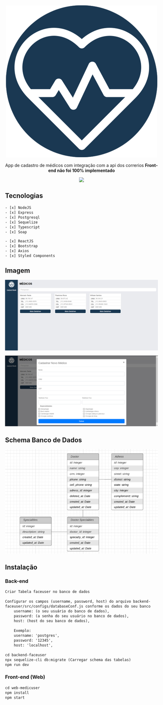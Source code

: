<p align="center">
  <img src="web-medicuser/src/assets/images/icon-medicuser-blue.png"/>
</p>
<p align="center">
  App de cadastro de médicos com integração com a api dos correrios
  <strong>Front-end não foi 100% implementado</strong>
</p>
<p align="center">
  <img src="uploads/faceusergif.gif"/>
</p>

## Tecnologias
```
- [x] NodeJS
- [x] Express
- [x] Postgresql
- [x] Sequelize
- [x] Typescript
- [x] Soap
```
```
- [x] ReactJS
- [x] Bootstrap
- [x] Axios
- [x] Styled Components
```

## Imagem
<p align="center">
  <img src="uploads/main-page.jpg"/>
</p>
<p align="center">
  <img src="uploads/modal-new-doctor.jpg"/>
</p>

## Schema Banco de Dados

<p align="center">
  <img src="uploads/schema-database.jpg"/>
</p>

## Instalação
### Back-end 
```
Criar Tabela faceuser no banco de dados

Configurar os campos (username, password, host) do arquivo backend-faceuser/src/configs/databaseConf.js conforme os dados do seu banco
    username: (o seu usuário do banco de dados),
    password: (a senha do seu usuário no banco de dados),
    host: (host do seu banco de dados),
    
    Exemplo:
    username: 'postgres',
    password: '12345',
    host: 'localhost',
    
cd backend-faceuser
npx sequelize-cli db:migrate (Carregar schema das tabelas)
npm run dev
```

### Front-end (Web)
```
cd web-medicuser
npm install
npm start
```
